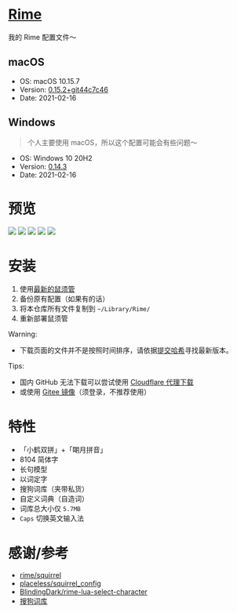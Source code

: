 # [Rime](https://github.com/LufsX/rime)

我的 Rime 配置文件～

## macOS

- OS: macOS 10.15.7
- Version: [0.15.2+git44c7c46](https://dl.bintray.com/rime/squirrel/Squirrel-0.15.2+git44c7c46.zip)
- Date: 2021-02-16

## Windows

> 个人主要使用 macOS，所以这个配置可能会有些问题～

- OS: Windows 10 20H2
- Version: [0.14.3](https://dl.bintray.com/rime/weasel/weasel-0.14.3.0-installer.exe)
- Date: 2021-02-16

# 预览

![](https://cdn.jsdelivr.net/gh/lufsx/res@0.2.4/img/rime/p1.png)
![](https://cdn.jsdelivr.net/gh/lufsx/res@0.2.4/img/rime/p2.png)
![](https://cdn.jsdelivr.net/gh/lufsx/res@0.2.4/img/rime/p3.png)
![](https://cdn.jsdelivr.net/gh/lufsx/res@0.2.4/img/rime/p4.png)
![](https://cdn.jsdelivr.net/gh/lufsx/res@0.2.4/img/rime/p5.png)

# 安装

1. 使用[最新的鼠须管](https://dl.bintray.com/rime/squirrel/)
2. 备份原有配置（如果有的话）
3. 将本仓库所有文件复制到 `~/Library/Rime/`
4. 重新部署鼠须管

Warning:

- 下载页面的文件并不是按照时间排序，请依据[提交哈希](https://github.com/rime/squirrel/commits/master)寻找最新版本。

Tips:

- 国内 GitHub 无法下载可以尝试使用 [Cloudflare 代理下载](https://gh.isteed.cc/https://github.com/LufsX/rime/archive/master.zip)
- 或使用 [Gitee 镜像](https://gitee.com/LufsX/rime)（须登录，不推荐使用）

# 特性

- 「小鹤双拼」+「朙月拼音」
- 8104 简体字
- 长句模型
- 以词定字
- 搜狗词库（夹带私货）
- 自定义词典（自造词）
- 词库总大小仅 `5.7MB`
- `Caps` 切换英文输入法

# 感谢/参考

- [rime/squirrel](https://github.com/rime/squirrel)
- [placeless/squirrel_config](https://github.com/placeless/squirrel_config)
- [BlindingDark/rime-lua-select-character](https://github.com/BlindingDark/rime-lua-select-character)
- [搜狗词库](https://pinyin.sogou.com/dict/)
